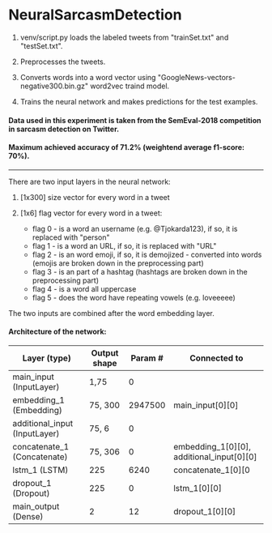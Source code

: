 # NeuralSarcasmDetection

1. venv/script.py loads the labeled tweets from "trainSet.txt" and "testSet.txt".

2. Preprocesses the tweets.

3. Converts words into a word vector using "GoogleNews-vectors-negative300.bin.gz" word2vec traind model.

4. Trains the neural network and makes predictions for the test examples.


#### Data used in this experiment is taken from the SemEval-2018 competition in sarcasm detection on Twitter.

#### Maximum achieved accuracy of 71.2% (weightend average f1-score: 70%).

__________________________________________________________________________________________________

There are two input layers in the neural network:

1. [1x300] size vector for every word in a tweet

2. [1x6] flag vector for every word in a tweet:
    * flag 0 - is a word an username (e.g. @Tjokarda123), if so, it is replaced with "person"
    * flag 1 - is a word an URL, if so, it is replaced with "URL"
    * flag 2 - is an word emoji, if so, it is demojized - converted into words (emojis are broken down in the preprocessing part)
    * flag 3 - is an part of a hashtag (hashtags are broken down in the preprocessing part)
    * flag 4 - is a word all uppercase
    * flag 5 - does the word have repeating vowels (e.g. loveeeee)
    
    
 The two inputs are combined after the word embedding layer.
    





#### Architecture of the network:




Layer (type)  |     Output shape     |  Param #      | Connected to  
------------- | ------------- | --------------|------------
main_input (InputLayer)  | 1,75  |       0        |
embedding_1 (Embedding)  | 75, 300  |      2947500         |main_input[0][0]  
additional_input (InputLayer)  | 75, 6  |      0         |
concatenate_1 (Concatenate)  | 75, 306  |     0          |embedding_1[0][0], additional_input[0][0]
lstm_1 (LSTM) | 225 | 6240|concatenate_1[0][0
dropout_1 (Dropout)   | 225 |0| lstm_1[0][0]
main_output (Dense)| 2 |  12 |dropout_1[0][0] 


